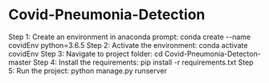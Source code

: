 # Covid-Pneumonia-Detection

Step 1: Create an environment in anaconda prompt: conda create --name covidEnv python=3.6.5
Step 2: Activate the environment: conda activate covidEnv
Step 3: Navigate to project folder: cd Covid-Pneumonia-Detecton-master
Step 4: Install the requirements: pip install -r requirements.txt
Step 5: Run the project: python manage.py runserver
